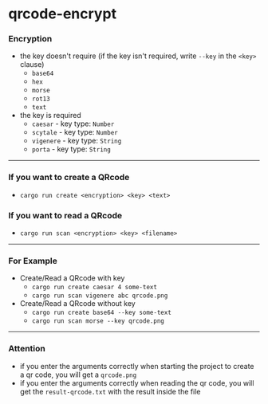 # qrcode-encrypt

### Encryption
- the key doesn't require (if the key isn't required, write `--key` in the `<key>` clause)
    - `base64`
    - `hex`
    - `morse`
    - `rot13`
    - `text`
- the key is required
    - `caesar` - key type: `Number`
    - `scytale` - key type: `Number`
    - `vigenere` - key type: `String`
    - `porta` - key type: `String`
    
---

### If you want to create a QRcode
- `cargo run create <encryption> <key> <text>`
### If you want to read a QRcode
- `cargo run scan <encryption> <key> <filename>`

---

### For Example
- Create/Read a QRcode with key
    - `cargo run create caesar 4 some-text`
    - `cargo run scan vigenere abc qrcode.png`
- Create/Read a QRcode without key
    - `cargo run create base64 --key some-text`
    - `cargo run scan morse --key qrcode.png`

---

### Attention
- if you enter the arguments correctly when starting the project to create a qr code, you will get a `qrcode.png`
- if you enter the arguments correctly when reading the qr code, you will get the `result-qrcode.txt` with the result inside the file
